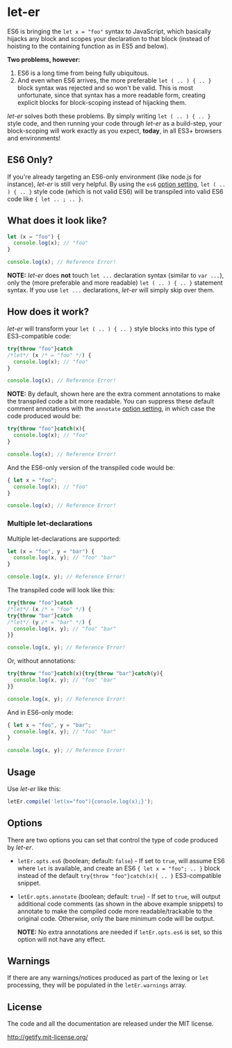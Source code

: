 # let-er

ES6 is bringing the `let x = "foo"` syntax to JavaScript, which basically hijacks any block and scopes your declaration to that block (instead of hoisting to the containing function as in ES5 and below).

**Two problems, however:**

1. ES6 is a long time from being fully ubiquitous.
2. And even when ES6 arrives, the more preferable `let ( .. ) { .. }` block syntax was rejected and so won't be valid. This is most unfortunate, since that syntax has a more readable form, creating explicit blocks for block-scoping instead of hijacking them.

*let-er* solves both these problems. By simply writing `let ( .. ) { .. }` style code, and then running your code through *let-er* as a build-step, your block-scoping will work exactly as you expect, **today**, in all ES3+ browsers and environments!

## ES6 Only?
If you're already targeting an ES6-only environment (like node.js for instance), *let-er* is still very helpful. By using the `es6` [option setting](#options), `let ( .. ) { .. }` style code (which is not valid ES6) will be transpiled into valid ES6 code like `{ let .. ; .. }`.

## What does it look like?

```js
let (x = "foo") {
  console.log(x); // "foo"
}

console.log(x); // Reference Error!
```

**NOTE:** *let-er* does **not** touch `let ...` declaration syntax (similar to `var ...`), only the (more preferable and more readable) `let ( .. ) { .. }` statement syntax. If you use `let ...` declarations, *let-er* will simply skip over them.

## How does it work?

*let-er* will transform your `let ( .. ) { .. }` style blocks into this type of ES3-compatible code:

```js
try{throw "foo"}catch
/*let*/ (x /* = "foo" */) {
  console.log(x); // "foo"
}

console.log(x); // Reference Error!
```

**NOTE:** By default, shown here are the extra comment annotations to make the transpiled code a bit more readable. You can suppress these default comment annotations with the `annotate` [option setting](#options), in which case the code produced would be:

```js
try{throw "foo"}catch(x){
  console.log(x); // "foo"
}

console.log(x); // Reference Error!
```

And the ES6-only version of the transpiled code would be:

```js
{ let x = "foo";
  console.log(x); // "foo"
}

console.log(x); // Reference Error!
```

### Multiple let-declarations
Multiple let-declarations are supported:

```js
let (x = "foo", y = "bar") {
  console.log(x, y); // "foo" "bar"
}

console.log(x, y); // Reference Error!
```

The transpiled code will look like this:

```js
try{throw "foo"}catch
/*let*/ (x /* = "foo" */) {
try{throw "bar"}catch
/*let*/ (y /* = "bar" */) {
  console.log(x, y); // "foo" "bar"
}}

console.log(x, y); // Reference Error!
```

Or, without annotations:

```js
try{throw "foo"}catch(x){try{throw "bar"}catch(y){
  console.log(x, y); // "foo" "bar"
}}

console.log(x, y); // Reference Error!
```

And in ES6-only mode:

```js
{ let x = "foo", y = "bar";
  console.log(x, y); // "foo" "bar"
}

console.log(x, y); // Reference Error!
```

## Usage
Use *let-er* like this:

```js
letEr.compile('let(x="foo"){console.log(x);}');
```

## Options
There are two options you can set that control the type of code produced by *let-er*.

* `letEr.opts.es6` (boolean; default: `false`) - If set to `true`, will assume ES6 where `let` is available, and create an ES6 `{ let x = "foo"; .. }` block instead of the default `try{throw "foo"}catch(x){ .. }` ES3-compatible snippet.

* `letEr.opts.annotate` (boolean; default: `true`) - If set to `true`, will output additional code comments (as shown in the above example snippets) to annotate to make the compiled code more readable/trackable to the original code. Otherwise, only the bare minimum code will be output.

   **NOTE:** No extra annotations are needed if `letEr.opts.es6` is set, so this option will not have any effect.

## Warnings
If there are any warnings/notices produced as part of the lexing or `let` processing, they will be populated in the `letEr.warnings` array.

## License

The code and all the documentation are released under the MIT license.

http://getify.mit-license.org/
